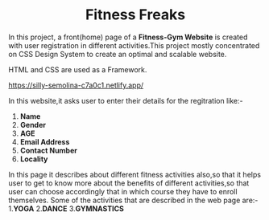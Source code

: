 <h1 align="center"> <strong> Fitness Freaks </strong> </h1>

In this project, a front(home) page of a **Fitness-Gym Website** is created with user registration in different activities.This project mostly concentrated on CSS Design System
to create an optimal and scalable website.

HTML and CSS  are used as a Framework.

https://silly-semolina-c7a0c1.netlify.app/

In this website,it asks user to enter their details for the regitration like:-
1. **Name** 
2. **Gender** 
3. **AGE**
4. **Email Address**
5. **Contact Number**
6. **Locality**

In this page it describes about different fitness activities also,so that it helps user to get to know more about the benefits of different activities,so that user can choose accordingly that in which course they have to enroll themselves.
Some of the activities that are described in the web page are:-
1.**YOGA** 
2.**DANCE** 
3.**GYMNASTICS**
